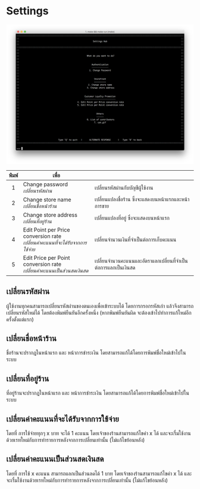 # Settings

![](./src/settings-interface.png)

|  พิมพ์  | เพื่อ                                                                         |                                                    |
| :---: | --------------------------------------------------------------------------- | -------------------------------------------------- |
|   1   | Change password                       <br/>*เปลี่ยนรหัสผ่าน*                    | เปลี่ยนรหัสผ่านกับบัญชีผู้ใช้งาน                             |
|   2   | Change store name                     <br/>*เปลี่ยนชื่อหน้าร้าน*                  | เปลี่ยนแปลงชื่อร้าน ซึ่งจะแสดงบนหน้าแรกและหน้าการขาย        |
|   3   | Change store address                  <br/>*เปลี่ยนที่อยู่ร้าน*                    | เปลี่ยนแปลงที่อยู่ ซึ่งจะแสดงบนหน้าแรก                      |
|   4   | Edit Point per Price conversion rate  <br/>*เปลี่ยนค่าคะแนนที่จะได้รับจากการใช้จ่าย* | เปลี่ยนจำนวนเงินที่จำเป็นต่อการเก็บคะแนน                     |
|   5   | Edit Price per Point conversion rate  <br/>*เปลี่ยนค่าคะแนนเป็นส่วนสดเงินสด*      | เปลี่ยนจำนวนคะแนนและอัตราแลกเปลี่ยนที่จำเป็นต่อการแลกเป็นเงินสด |

## เปลี่ยนรหัสผ่าน
ผู้ใช้งานทุกคนสามารถเปลี่ยนรหัสผ่านของตนเองเพื่อเข้าระบบได้
โดยการกรอกรหัสเก่า แล้วจึงสามารถเปลี่ยนรหัสใหม่ได้ โดยต้องพิมพ์ยืนยันอีกครั้งหนึ่ง
(หากพิมพ์ยืนยันผิด จะต้องเข้าไปทำการแก้ใหม่อีกครั้งตั้งแต่แรก)

## เปลี่ยนชื่อหน้าร้าน
ชื่อร้านจะปรากฎในหน้าแรก และ หน้าการชำระเงิน โดยสามารถแก้ได้โดยการพิมพ์ชื่อใหม่เข้าไปในระบบ

## เปลี่ยนที่อยู่ร้าน
ที่อยู่ร้านจะปรากฎในหน้าแรก และ หน้าการชำระเงิน โดยสามารถแก้ได้โดยการพิมพ์ชื่อใหม่เข้าไปในระบบ

## เปลี่ยนค่าคะแนนที่จะได้รับจากการใช้จ่าย
โดยที่ การใช้จ่ายทุกๆ x บาท จะได้ 1 คะแนน
โดยเจ้าของร้านสามารถแก้ไขค่า x ได้ และจะเรื่มใช้งานด้วยเรทใหม่กับการทำรายการหลังจากการเปลี่ยนเท่านั้น (ไม่แก้ไขย้อนหลัง)

## เปลี่ยนค่าคะแนนเป็นส่วนสดเงินสด
โดยที่ การใช้ x คะแนน สามารถแลกเป็นส่วนลดได้ 1 บาท
โดยเจ้าของร้านสามารถแก้ไขค่า x ได้ และจะเรื่มใช้งานด้วยเรทใหม่กับการทำรายการหลังจากการเปลี่ยนเท่านั้น (ไม่แก้ไขย้อนหลัง)
